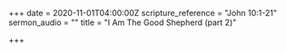 +++
date = 2020-11-01T04:00:00Z
scripture_reference = "John 10:1-21"
sermon_audio = ""
title = "I Am The Good Shepherd (part 2)"

+++

